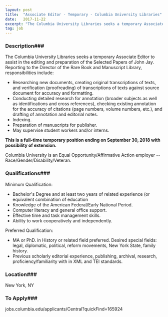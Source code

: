 ```yaml
---
layout: post
title:  "Associate Editor - Temporary - Columbia University Libraries"
date:   2017-11-22
excerpt: "The Columbia University Libraries seeks a temporary Associate Editor to assist in the editing and preparation of the Selected Papers of John Jay. Reporting to the Director of the Rare Book and Manuscript Library, responsibilities include: - Researching new documents, creating original transcriptions of texts, and verification (proofreading) of transcriptions..."
tag: job
---
```


### Description###

The Columbia University Libraries seeks a temporary Associate Editor to assist in the editing and preparation of the Selected Papers of John Jay. Reporting to the Director of the Rare Book and Manuscript Library, responsibilities include: 

- Researching new documents, creating original transcriptions of texts, and verification (proofreading) of transcriptions of texts against source document for accuracy and formatting. 
- Conducting detailed research for annotation (broader subjects as well as identifications and cross references), checking existing annotation for the accuracy of citations (page numbers, volume numbers, etc.), and drafting of annotation and editorial notes. 
- Indexing. 
- Preparation of manuscripts for publisher. 
- May supervise student workers and/or interns. 

**This is a full-time temporary position ending on September 30, 2018 with possibility of extension.**  

Columbia University is an Equal Opportunity/Affirmative Action employer --Race/Gender/Disability/Veteran.  




### Qualifications###

Minimum Qualification:
- Bachelor's Degree and at least two years of related experience (or equivalent combination of education 
- Knowledge of the American Federal/Early National Period. 
- Computer literacy and general office support. 
- Effective time and task management skills. 
- Ability to work cooperatively and independently.  

Preferred Qualification:
- MA or PhD. in History or related field preferred. Desired special fields: legal, diplomatic, political, reform movements, New York State, family history. 
- Previous scholarly editorial experience, publishing, archival, research, proficiency/familiarity with in XML and TEI standards.  





### Location###

New York, NY




### To Apply###

jobs.columbia.edu/applicants/Central?quickFind=165924  





